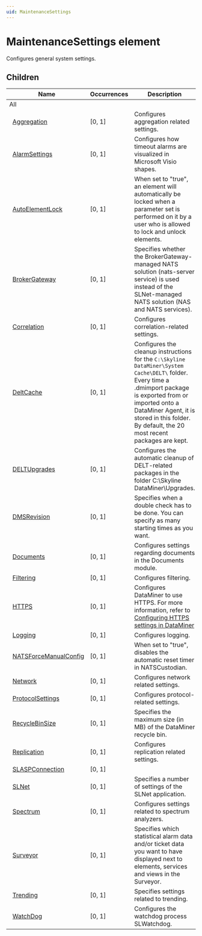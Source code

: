 ```yaml
---
uid: MaintenanceSettings
---
```


# MaintenanceSettings element

Configures general system settings.

## Children

| Name | Occurrences | Description |
| --- | --- | --- |
| All |  |  |
| &#160;&#160;[Aggregation](xref:MaintenanceSettings.Aggregation) | [0, 1] | Configures aggregation related settings. |
| &#160;&#160;[AlarmSettings](xref:MaintenanceSettings.AlarmSettings) | [0, 1] | Configures how timeout alarms are visualized in Microsoft Visio shapes. |
| &#160;&#160;[AutoElementLock](xref:MaintenanceSettings.AutoElementLock) | [0, 1] | When set to "true", an element will automatically be locked when a parameter set is performed on it by a user who is allowed to lock and unlock elements. |
| &#160;&#160;[BrokerGateway](xref:MaintenanceSettings.BrokerGateway) | [0, 1] | Specifies whether the BrokerGateway-managed NATS solution (nats-server service) is used instead of the SLNet-managed NATS solution (NAS and NATS services). |
| &#160;&#160;[Correlation](xref:MaintenanceSettings.Correlation) | [0, 1] | Configures correlation-related settings. |
| &#160;&#160;[DeltCache](xref:MaintenanceSettings.DeltCache) | [0, 1] | Configures the cleanup instructions for the `C:\Skyline DataMiner\System Cache\DELT\` folder. Every time a .dmimport package is exported from or imported onto a DataMiner Agent, it is stored in this folder. By default, the 20 most recent packages are kept. |
| &#160;&#160;[DELTUpgrades](xref:MaintenanceSettings.DELTUpgrades) | [0, 1] | Configures the automatic cleanup of DELT-related packages in the folder C:\Skyline DataMiner\Upgrades\. |
| &#160;&#160;[DMSRevision](xref:MaintenanceSettings.DMSRevision) | [0, 1] | Specifies when a double check has to be done. You can specify as many starting times as you want. |
| &#160;&#160;[Documents](xref:MaintenanceSettings.Documents) | [0, 1] | Configures settings regarding documents in the Documents module. |
| &#160;&#160;[Filtering](xref:MaintenanceSettings.Filtering) | [0, 1] | Configures filtering. |
| &#160;&#160;[HTTPS](xref:MaintenanceSettings.HTTPS) | [0, 1] | Configures DataMiner to use HTTPS. For more information, refer to [Configuring HTTPS settings in DataMiner](xref:Setting_up_HTTPS_on_a_DMA#configuring-https-in-dataminer) |
| &#160;&#160;[Logging](xref:MaintenanceSettings.Logging) | [0, 1] | Configures logging. |
| &#160;&#160;[NATSForceManualConfig](xref:MaintenanceSettings.NATSForceManualConfig) | [0, 1] | When set to "true", disables the automatic reset timer in NATSCustodian. |
| &#160;&#160;[Network](xref:MaintenanceSettings.Network) | [0, 1] | Configures network related settings. |
| &#160;&#160;[ProtocolSettings](xref:MaintenanceSettings.ProtocolSettings) | [0, 1] | Configures protocol-related settings. |
| &#160;&#160;[RecycleBinSize](xref:MaintenanceSettings.RecycleBinSize) | [0, 1] | Specifies the maximum size (in MB) of the DataMiner recycle bin. |
| &#160;&#160;[Replication](xref:MaintenanceSettings.Replication) | [0, 1] | Configures replication related settings. |
| &#160;&#160;[SLASPConnection](xref:MaintenanceSettings.SLASPConnection) | [0, 1] |  |
| &#160;&#160;[SLNet](xref:MaintenanceSettings.SLNet) | [0, 1] | Specifies a number of settings of the SLNet application. |
| &#160;&#160;[Spectrum](xref:MaintenanceSettings.Spectrum) | [0, 1] | Configures settings related to spectrum analyzers. |
| &#160;&#160;[Surveyor](xref:MaintenanceSettings.Surveyor) | [0, 1] | Specifies which statistical alarm data and/or ticket data you want to have displayed next to elements, services and views in the Surveyor. |
| &#160;&#160;[Trending](xref:MaintenanceSettings.Trending) | [0, 1] | Specifies settings related to trending. |
| &#160;&#160;[WatchDog](xref:MaintenanceSettings.WatchDog) | [0, 1] | Configures the watchdog process SLWatchdog. |
